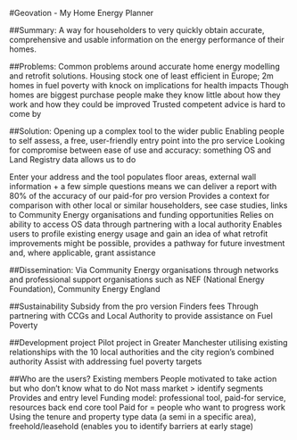 #Geovation - My Home Energy Planner

##Summary:
A way for householders to very quickly obtain accurate, comprehensive and usable information on the energy performance of their homes.

##Problems:
Common problems around accurate home energy modelling and retrofit solutions.
Housing stock one of least efficient in Europe; 2m homes in fuel poverty with knock on implications for health impacts
Though homes are biggest purchase people make they know little about how they work and how they could be improved
Trusted competent advice is hard to come by

##Solution:
Opening up a complex tool to the wider public
Enabling people to self assess, a free, user-friendly entry point into the pro service
Looking for compromise between ease of use and accuracy: something OS and Land Registry data allows us to do

Enter your address and the tool populates floor areas, external wall information + a few simple questions means we can deliver a report with 80% of the accuracy of our paid-for pro version
Provides a context for comparison with other local or similar householders, see case studies, links to Community Energy organisations and funding opportunities
Relies on ability to access OS data through partnering with a local authority
Enables users to profile existing energy usage and gain an idea of what retrofit improvements might be possible, provides a pathway for future investment and, where applicable, grant assistance

##Dissemination:
Via Community Energy organisations through networks and professional support organisations such as NEF (National Energy Foundation), Community Energy England

##Sustainability
Subsidy from the pro version
Finders fees 
Through partnering with CCGs and Local Authority to provide assistance on Fuel Poverty

##Development project
Pilot project in Greater Manchester utilising existing relationships with the 10 local authorities and the city region’s combined authority
Assist with addressing fuel poverty targets


##Who are the users?
Existing members
People motivated to take action but who don’t know what to do
Not mass market > identify segments
Provides and entry level 
Funding model: professional tool, paid-for service, resources back end core tool
Paid for = people who want to progress work
Using the tenure and property type data (a semi in a specific area), freehold/leasehold (enables you to identify barriers at early stage)
